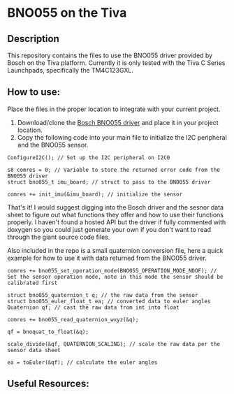 # BNO055 on the Tiva

## Description
This repository contains the files to use the BNO055 driver provided by Bosch on the Tiva platform. Currently it is only tested with the Tiva C Series Launchpads, specifically the TM4C123GXL.

## How to use:

Place the files in the proper location to integrate with your current project.

1. Download/clone the [Bosch BNO055 driver](https://github.com/BoschSensortec/BNO055_driver) and place it in your project location.
2. Copy the following code into your main file to initialize the I2C peripheral and the BNO055 sensor.

```
ConfigureI2C(); // Set up the I2C peripheral on I2C0

s8 comres = 0; // Variable to store the returned error code from the BNO055 driver
struct bno055_t imu_board; // struct to pass to the BNO055 driver

comres += init_imu(&imu_board); // initialize the sensor
```

That's it! I would suggest digging into the Bosch driver and the sesnor data sheet to figure out what functions they offer and how to use their functions properly. I haven't found a hosted API but the driver if fully commented with doxygen so you could just generate your own if you don't want to read through the giant source code files.

Also included in the repo is a small quaternion conversion file, here a quick example for how to use it with data returned from the BNO055 driver.

```
comres += bno055_set_operation_mode(BNO055_OPERATION_MODE_NDOF); // Set the sensor operation mode, note in this mode the sensor should be calibrated first

struct bno055_quaternion_t q; // the raw data from the sensor
struct bno055_euler_float_t ea; // converted data to euler angles
Quaternion qf; // cast the raw data from int into float

comres += bno055_read_quaternion_wxyz(&q);

qf = bnoquat_to_float(&q);

scale_divide(&qf, QUATERNION_SCALING); // scale the raw data per the sensor data sheet

ea = toEuler(&qf); // calculate the euler angles
```

## Useful Resources:
